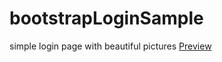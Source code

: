 # bootstrapLoginSample
simple login page with beautiful pictures
[Preview](https://mmdaminah.github.io/bootstrapLoginSample/)
